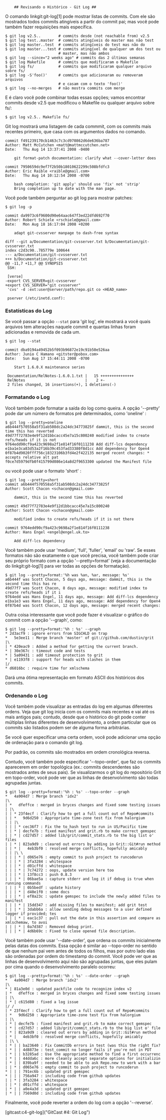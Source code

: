 ﻿        ## Revisando o Histórico - Git Log ##

O comando linkgit:git-log[1] pode mostrar listas de commits. Com ele
são mostrados todos commits atingíveis a partir do commit pai; mas você
pode também fazer requisições mais específica.

    $ git log v2.5..	    # commits desde (not reachable from) v2.5
    $ git log test..master	# commits atingíveis do master mas não test
    $ git log master..test	# commits atingíveis do test mas não do
    $ git log master...test	# commits atingível de qualquer um dos test ou
                            # master, mas não ambos
    $ git log --since="2 weeks ago" # commits das 2 últimas semanas
    $ git log Makefile      # commits que modificaram o Makefile
    $ git log fs/		    # commits que modificaram qualquer arquivo sobre fs/
    $ git log -S'foo()'	    # commits que adicionaram ou removeram arquivos
    			            # e casam com o texto 'foo()'
    $ git log --no-merges	# não mostra commits com merge

E é claro você pode combinar todas essas opções; vamos encontrar commits
desde v2.5 que modificou o Makefile ou qualquer arquivo sobre fs/:

    $ git log v2.5.. Makefile fs/

Git log mostrará uma listagem de cada commmit, com os commits mais recentes
primeiro, que casa com os argumentos dados no comando.

	commit f491239170cb1463c7c3cd970862d6de636ba787
	Author: Matt McCutchen <matt@mattmccutchen.net>
	Date:   Thu Aug 14 13:37:41 2008 -0400

	    git format-patch documentation: clarify what --cover-letter does

	commit 7950659dc9ef7f2b50b18010622299c508bfdfc3
	Author: Eric Raible <raible@gmail.com>
	Date:   Thu Aug 14 10:12:54 2008 -0700

	    bash completion: 'git apply' should use 'fix' not 'strip'
	    Bring completion up to date with the man page.

Você pode também perguntar ao git log para mostrar patches:

    $ git log -p

	commit da9973c6f9600d90e64aac647f3ed22dfd692f70
	Author: Robert Schiele <rschiele@gmail.com>
	Date:   Mon Aug 18 16:17:04 2008 +0200

	    adapt git-cvsserver manpage to dash-free syntax

	diff --git a/Documentation/git-cvsserver.txt b/Documentation/git-cvsserver.txt
	index c2d3c90..785779e 100644
	--- a/Documentation/git-cvsserver.txt
	+++ b/Documentation/git-cvsserver.txt
	@@ -11,7 +11,7 @@ SYNOPSIS
	 SSH:

	 [verse]
	-export CVS_SERVER=git-cvsserver
	+export CVS_SERVER="git cvsserver"
	 'cvs' -d :ext:user@server/path/repo.git co <HEAD_name>

	 pserver (/etc/inetd.conf):

### Estatísticas do Log ###

Se você passar a opção <code>--stat</code> para 'git log', ele mostrará a você
quais arquivos tem alterações naquele commit e quantas linhas foram adicionadas
e removida de cada um.

	$ git log --stat

	commit dba9194a49452b5f093b96872e19c91b50e526aa
	Author: Junio C Hamano <gitster@pobox.com>
	Date:   Sun Aug 17 15:44:11 2008 -0700

	    Start 1.6.0.X maintenance series

	 Documentation/RelNotes-1.6.0.1.txt |   15 +++++++++++++++
	 RelNotes                           |    2 +-
	 2 files changed, 16 insertions(+), 1 deletions(-)


### Formatando o Log ###

Você também pode formatar a saída do log como queira. A opção '--pretty' pode
dar um número de formatos pré determinados, como 'oneline' :

	$ git log --pretty=oneline
	a6b444f570558a5f31ab508dc2a24dc34773825f dammit, this is the second time this has reverted
	49d77f72783e4e9f12d1bbcacc45e7a15c800240 modified index to create refs/heads if it is not
	9764edd90cf9a423c9698a2f1e814f16f0111238 Add diff-lcs dependency
	e1ba1e3ca83d53a2f16b39c453fad33380f8d1cc Add dependency for Open4
	0f87b4d9020fff756c18323106b3fd4e2f422135 merged recent changes: * accepts relative alt pat
	f0ce7d5979dfb0f415799d086e14a8d2f9653300 updated the Manifest file

ou você pode usar o formato 'short' :

	$ git log --pretty=short
	commit a6b444f570558a5f31ab508dc2a24dc34773825f
	Author: Scott Chacon <schacon@gmail.com>

	    dammit, this is the second time this has reverted

	commit 49d77f72783e4e9f12d1bbcacc45e7a15c800240
	Author: Scott Chacon <schacon@gmail.com>

	    modified index to create refs/heads if it is not there

	commit 9764edd90cf9a423c9698a2f1e814f16f0111238
	Author: Hans Engel <engel@engel.uk.to>

	    Add diff-lcs dependency

Você também pode usar 'medium', 'full', 'fuller', 'email' ou 'raw'. Se esses
formatos não são exatamente o que você precisa, você também pode criar seu
próprio formato com a opção '--pretty=format' (veja a documentação do
linkgit:git-log[1] para ver todas as opções de formatação).

	$ git log --pretty=format:'%h was %an, %ar, message: %s'
	a6b444f was Scott Chacon, 5 days ago, message: dammit, this is the second time this has re
	49d77f7 was Scott Chacon, 8 days ago, message: modified index to create refs/heads if it i
	9764edd was Hans Engel, 11 days ago, message: Add diff-lcs dependency
	e1ba1e3 was Hans Engel, 11 days ago, message: Add dependency for Open4
	0f87b4d was Scott Chacon, 12 days ago, message: merged recent changes:

Outra coisa interessante que você pode fazer é visualizar o gráfico do commit
com a opção '--graph', como:

	$ git log --pretty=format:'%h : %s' --graph
	* 2d3acf9 : ignore errors from SIGCHLD on trap
	*   5e3ee11 : Merge branch 'master' of git://github.com/dustin/grit
	|\
	| * 420eac9 : Added a method for getting the current branch.
	* | 30e367c : timeout code and tests
	* | 5a09431 : add timeout protection to grit
	* | e1193f8 : support for heads with slashes in them
	|/
	* d6016bc : require time for xmlschema

Dará uma ótima representação em formato ASCII dos históricos dos commits.


### Ordenando o Log ###

Você também pode visualizar as entradas do log em algumas diferentes ordens.
Veja que git log inicia com os commits mais recentes e vai até os mais antigos
pais; contudo, desde que o histórico do git pode conter múltiplas linhas
diferentes de desenvolvimento, a ordem particular que os commits são listados
podem ser de alguma forma arbitrárias.

Se você quer especificar uma certa ordem, você pode adicionar uma opção de
ordenação para o comando git log.

Por padrão, os commits são mostrados em ordem cronológica reversa.

Contudo, você também pode especificar '--topo-order', que faz os commits
aparecerem em order topológica (ex.: commits descendentes são mostrados antes
de seus pais).
Se visualizarmos o git log do repositório Grit em topo-order, você pode ver
que as linhas de desenvolvimento são todas agrupadas juntas.

	$ git log --pretty=format:'%h : %s' --topo-order --graph
	*   4a904d7 : Merge branch 'idx2'
	|\
	| *   dfeffce : merged in bryces changes and fixed some testing issues
	| |\
	| | * 23f4ecf : Clarify how to get a full count out of Repo#commits
	| | *   9d6d250 : Appropriate time-zone test fix from halorgium
	| | |\
	| | | * cec36f7 : Fix the to_hash test to run in US/Pacific time
	| | * | decfe7b : fixed manifest and grit.rb to make correct gemspec
	| | * | cd27d57 : added lib/grit/commit_stats.rb to the big list o' files
	| | * | 823a9d9 : cleared out errors by adding in Grit::Git#run method
	| | * |   4eb3bf0 : resolved merge conflicts, hopefully amicably
	| | |\ \
	| | | * | d065e76 : empty commit to push project to runcoderun
	| | | * | 3fa3284 : whitespace
	| | | * | d01cffd : whitespace
	| | | * | 7c74272 : oops, update version here too
	| | | * | 13f8cc3 : push 0.8.3
	| | | * | 06bae5a : capture stderr and log it if debug is true when running commands
	| | | * | 0b5bedf : update history
	| | | * | d40e1f0 : some docs
	| | | * | ef8a23c : update gemspec to include the newly added files to manifest
	| | | * | 15dd347 : add missing files to manifest; add grit test
	| | | * | 3dabb6a : allow sending debug messages to a user defined logger if provided; tes
	| | | * | eac1c37 : pull out the date in this assertion and compare as xmlschemaw, to avoi
	| | | * | 0a7d387 : Removed debug print.
	| | | * | 4d6b69c : Fixed to close opened file description.

Você também pode usar '--date-order', que ordena os commits inicialmente pelas datas dos commits.
Essa opção é similar ao --topo-order no sentido de que nenhum pai vem antes de todos os filhos,
mas por outro lado elas são ordenadas por ordem do timestamp do commit. Você pode ver que as
linhas de desenvolvimento aqui não são agrupadas juntas, que eles pulam por cima quando o
desenvolvimento paralelo ocorreu:

	$ git log --pretty=format:'%h : %s' --date-order --graph
	*   4a904d7 : Merge branch 'idx2'
	|\
	* | 81a3e0d : updated packfile code to recognize index v2
	| *   dfeffce : merged in bryces changes and fixed some testing issues
	| |\
	| * | c615d80 : fixed a log issue
	|/ /
	| * 23f4ecf : Clarify how to get a full count out of Repo#commits
	| *   9d6d250 : Appropriate time-zone test fix from halorgium
	| |\
	| * | decfe7b : fixed manifest and grit.rb to make correct gemspec
	| * | cd27d57 : added lib/grit/commit_stats.rb to the big list o' file
	| * | 823a9d9 : cleared out errors by adding in Grit::Git#run method
	| * |   4eb3bf0 : resolved merge conflicts, hopefully amicably
	| |\ \
	| * | | ba23640 : Fix CommitDb errors in test (was this the right fix?
	| * | | 4d8873e : test_commit no longer fails if you're not in PDT
	| * | | b3285ad : Use the appropriate method to find a first occurrenc
	| * | | 44dda6c : more cleanly accept separate options for initializin
	| * | | 839ba9f : needed to be able to ask Repo.new to work with a bar
	| | * | d065e76 : empty commit to push project to runcoderun
	* | | | 791ec6b : updated grit gemspec
	* | | | 756a947 : including code from github updates
	| | * | 3fa3284 : whitespace
	| | * | d01cffd : whitespace
	| * | | a0e4a3d : updated grit gemspec
	| * | | 7569d0d : including code from github updates


Finalmente, você pode reverter a ordem do log com a opção '--reverse'.


[gitcast:c4-git-log]("GitCast #4: Git Log")